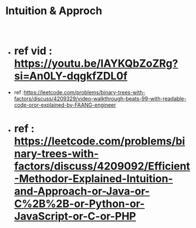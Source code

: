 # Intuition & Approch
​
* # ref vid : https://youtu.be/IAYKQbZoZRg?si=An0LY-dqgkfZDL0f
* ref :https://leetcode.com/problems/binary-trees-with-factors/discuss/4209329/video-walkthrough-beats-99-with-readable-code-oror-explained-by-FAANG-engineer
* # ref : https://leetcode.com/problems/binary-trees-with-factors/discuss/4209092/Efficient-Methodor-Explained-Intuition-and-Approach-or-Java-or-C%2B%2B-or-Python-or-JavaScript-or-C-or-PHP
​
​